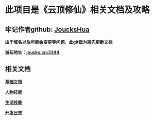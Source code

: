 # 此项目是《云顶修仙》相关文档及攻略

## 牢记作者github:  <a href='https://github.com/joucksHua'>JoucksHua</a>

**由于域名以后可能会变更等问题，此git做为第先更新文档**

**游玩地址：<a href="http://joucks.cn:3344">joucks.cn:3344<a/>**


## 相关文档

 **<a href="https://github.com/joucksHua/yundingxx-game/blob/master/%E5%9F%BA%E7%A1%80%E6%96%87%E6%A1%A3.md">基础文档</a>**
 
 **<a href="https://github.com/joucksHua/yundingxx-game/blob/master/%E4%BA%BA%E7%89%A9%E6%8A%80%E8%83%BD.md">人物技能</a>**

 **<a href="https://github.com/joucksHua/yundingxx-game/blob/master/%E7%94%9F%E6%B4%BB%E6%8A%80%E8%83%BD.md">生活技能</a>**

 **<a href="https://github.com/joucksHua/yundingxx-game/blob/master/%E6%B8%B8%E6%88%8F%E5%BC%80%E5%8F%91%E6%97%A5%E5%BF%97.md">开发日志</a>**